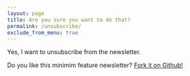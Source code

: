 ```yaml
---
layout: page
title: Are you sure you want to do that?
permalink: /unsubscribe/
exclude_from_menu: true
---
```


<p><a id="unsubscribe-link">Yes, I want to unsubscribe from the newsletter.</a></p>

<p>Do you like this minimim feature newsletter? <a href="https://github.com/mrrusof/correole">Fork it on Github!</a></p>

<script language="javascript">
var param = document.URL.split("?")[1].split("=")
if(param[0] == "email") {
  $("#unsubscribe-link").attr("href", "https://correole.herokuapp.com/unsubscribe/" + param[1]);
}
</script>